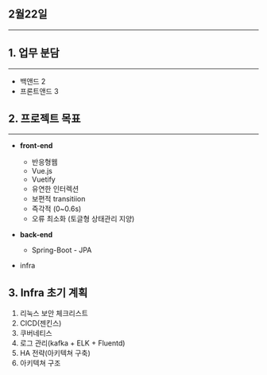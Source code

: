 ## 2월22일
---


## 1. 업무 분담

---

- 백앤드 2
- 프론트앤드 3

## 2. 프로젝트 목표
---

- **front-end**
    - 반응형웹
    - Vue.js
    - Vuetify
    - 유연한 인터렉션
    - 보편적 transitiion
    - 즉각적 (0~0.6s)
    - 오류 최소화 (토글형 상태관리 지양)
   
- **back-end**
    - Spring-Boot - JPA
    
- infra



## 3. Infra 초기 계획


1. 리눅스 보안 체크리스트
2. CICD(젠킨스)
3. 쿠버네티스
4. 로그 관리(kafka + ELK + Fluentd)
5. HA 전략(아키텍쳐 구축)
6. 아키텍쳐 구조